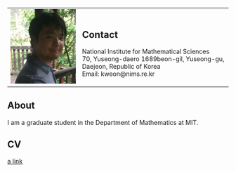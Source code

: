 <table style="border-collapse: collapse; border: none;">
    <td>
        <img src="pics/Pic_00.jpg?raw=true" width="280p" />
    </td>
    <td>
        <h2>Contact</h2>
        National Institute for Mathematical Sciences<br/>
        70, Yuseong-daero 1689beon-gil, Yuseong-gu, Daejeon, Republic of Korea<br/>
        Email: kweon@nims.re.kr
    </td>
</table>

## About
I am a graduate student in the Department of Mathematics at MIT.

## CV
[a link](https://github.com/kweon7182/kweon7182.github.io/raw/master/files/CV.pdf)
